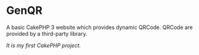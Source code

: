 # GenQR

A basic CakePHP 3 website which provides dynamic QRCode.
QRCode are provided by a third-party library.


*It is my first CakePHP project.*